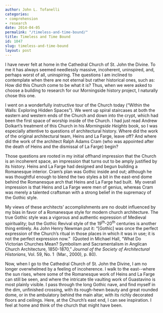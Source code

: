 ```yaml
---
author: John L. Tofanelli
categories:
- comprehension
- research
date: 2014-04-05
permalink: "/timeless-and-time-bound/"
title: Timeless and Time Bound
id: 1047
slug: timeless-and-time-bound
layout: post
---
```

I have never felt at home in the Cathedral Church of St. John the Divine. To me it has always seemed needlessly massive, incoherent, uninspired, and, perhaps worst of all, uninspiring. The questions I am inclined to contemplate when there are not eternal but rather historical ones, such as: How did this Church come to be what it is? Thus, when we were asked to choose a building to research for our Morningside history project, I naturally chose this one.

I went on a wonderfully instructive tour of the Church today (“Within the Walls: Exploring Hidden Spaces”). We went up spiral staircases at both the eastern and western ends of the Church and down into the crypt, which had been the first space of worship inside of the Church. I had just read Andrew Dolkart’s treatment of this Church in his <i>Morningside Heights</i> book, so I was especially attentive to questions of architectural history. Where did the work of the original architectural team, Heins and La Farge, leave off? And where did the work of the architect Ralph Adams Cram (who was appointed after the death of Heins and the dismissal of La Farge) begin?

Those questions are rooted in my initial offhand impression that the Church is an incoherent space, an impression that turns out to be amply justified by its history. Heins and La Farge had designed and begun building a Romanesque interior. Cram’s plan was Gothic inside and out; although he was thoughtful enough to blend the two styles a bit in the east-end dome behind the Romanesque arch that Heins and La Farge had built.  My overall impression is that Heins and La Farge were men of genius, whereas Cram was merely a talented craftsman with a strong belief in the supremacy of the Gothic style.

My views of these architects’ accomplishments are no doubt influenced by my bias in favor of a Romanesque style for modern church architecture. The true Gothic style was a vigorous and authentic expression of Medieval spirituality; but the Gothic Revival style of the 19<sup>th</sup>-20<sup>th</sup> centuries is another thing entirely. As John Henry Newman put it: “[Gothic] was once the perfect expression of the Church’s ritual in those places in which it was in use; it is not the perfect expression now.”  (Quoted in Michael Hall, “What Do Victorian Churches Mean? Symbolism and Sacramentalism in Anglican Church Architecture, 1850-1870,” <i>Journal of the Society of Architectural Historians</i>, Vol. 59, No. 1  (Mar., 2000), p. 80).

Now, when I go to the Cathedral Church of St. John the Divine, I am no longer overwhelmed by a feeling of incoherence. I walk to the east--where the sun rises, where some of the Romanesque work of Heins and La Farge can still be seen, and where the intricate tile vaulting work of Guastavino is most plainly visible. I pass through the long Gothic nave, and find myself in the dim, unfinished crossing, with its rough-hewn beauty and great rounded dome, or in the ambulatory behind the main altar, with its richly decorated floors and ceilings. Here, at the Church’s east end, I can see inspiration. I feel at home and think of the church that might have been.
